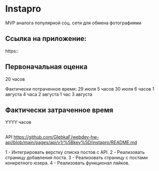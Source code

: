 # Instapro

MVP аналога популярной соц. сети для обмена фотографиями

## Ссылка на приложение:

https::

## Первоначальная оценка

20 часов

Фактически потраченное время:
29 июля 5 часов
30 июля 6 часов
1 августа 4 часа
2 августа 1 час
3 августа 

## Фактически затраченное время

YYYY часов

##

API
https://github.com/GlebkaF/webdev-hw-api/blob/main/pages/api/v1/%5Bkey%5D/instapro/README.md


1 - Интегрировать верстку списка постов с API.
2 - Реализовать страницу добавления поста.
3 - Реализовать страницу с постами конкретного юзера.
4 - Реализовать функционал лайков.